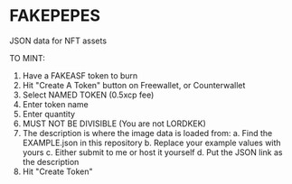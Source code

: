 # FAKEPEPES
JSON data for NFT assets

TO MINT:

1. Have a FAKEASF token to burn
2. Hit "Create A Token" button on Freewallet, or Counterwallet
3. Select NAMED TOKEN (0.5xcp fee)
4. Enter token name
5. Enter quantity
6. MUST NOT BE DIVISIBLE (You are not LORDKEK)
7. The description is where the image data is loaded from:
    a. Find the EXAMPLE.json in this repository
    b. Replace your example values with yours
    c. Either submit to me or host it yourself
    d. Put the JSON link as the description
8. Hit "Create Token"
